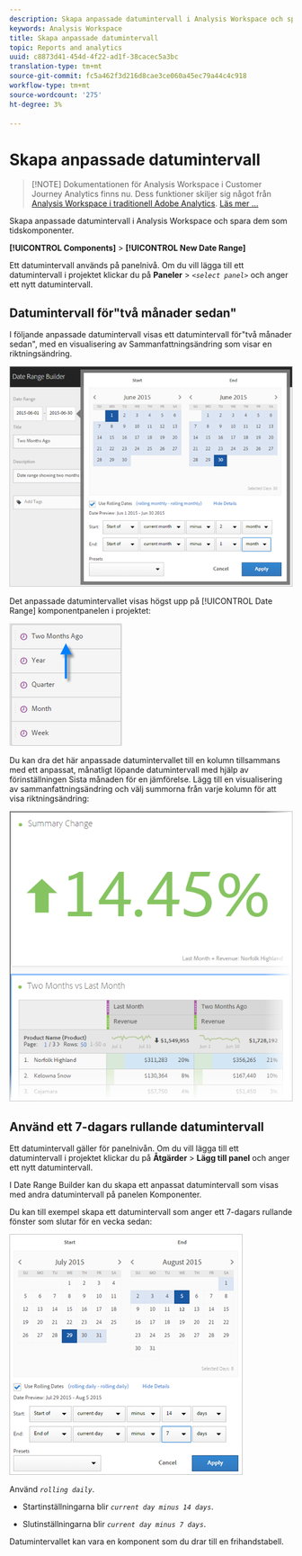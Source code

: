 ```yaml
---
description: Skapa anpassade datumintervall i Analysis Workspace och spara dem som tidskomponenter.
keywords: Analysis Workspace
title: Skapa anpassade datumintervall
topic: Reports and analytics
uuid: c8873d41-454d-4f22-ad1f-38cacec5a3bc
translation-type: tm+mt
source-git-commit: fc5a462f3d216d8cae3ce060a45ec79a44c4c918
workflow-type: tm+mt
source-wordcount: '275'
ht-degree: 3%

---
```



# Skapa anpassade datumintervall

>[!NOTE] Dokumentationen för Analysis Workspace i Customer Journey Analytics finns nu. Dess funktioner skiljer sig något från [Analysis Workspace i traditionell Adobe Analytics](https://docs.adobe.com/content/help/en/analytics/analyze/analysis-workspace/home.html). [Läs mer …](/help/getting-started/cja-aa.md)

Skapa anpassade datumintervall i Analysis Workspace och spara dem som tidskomponenter.

**[!UICONTROL Components]** > **[!UICONTROL New Date Range]**

Ett datumintervall används på panelnivå. Om du vill lägga till ett datumintervall i projektet klickar du på **Paneler** > *`<select panel>`* och anger ett nytt datumintervall.

## Datumintervall för&quot;två månader sedan&quot;

I följande anpassade datumintervall visas ett datumintervall för&quot;två månader sedan&quot;, med en visualisering av Sammanfattningsändring som visar en riktningsändring.

![](assets/date-range-two-months-ago.png)

Det anpassade datumintervallet visas högst upp på [!UICONTROL Date Range] komponentpanelen i projektet:

![](assets/date-range-panel-two-months-ago.png)

Du kan dra det här anpassade datumintervallet till en kolumn tillsammans med ett anpassat, månatligt löpande datumintervall med hjälp av förinställningen Sista månaden för en jämförelse. Lägg till en visualisering av sammanfattningsändring och välj summorna från varje kolumn för att visa riktningsändring:

![](assets/date-range-two-months-table.png)

## Använd ett 7-dagars rullande datumintervall

Ett datumintervall gäller för panelnivån. Om du vill lägga till ett datumintervall i projektet klickar du på **Åtgärder** > **Lägg till panel** och anger ett nytt datumintervall.

I Date Range Builder kan du skapa ett anpassat datumintervall som visas med andra datumintervall på panelen Komponenter.

Du kan till exempel skapa ett datumintervall som anger ett 7-dagars rullande fönster som slutar för en vecka sedan:

![](assets/create_date_range.png)

Använd *`rolling daily`*.

* Startinställningarna blir *`current day minus 14 days`*.

* Slutinställningarna blir *`current day minus 7 days`*.

Datumintervallet kan vara en komponent som du drar till en frihandstabell.
